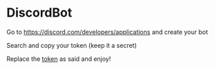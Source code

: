 # DiscordBot
Go to https://discord.com/developers/applications and create your bot

Search and copy your token (keep it a secret)

Replace the [token](bot.py) as said and enjoy!
